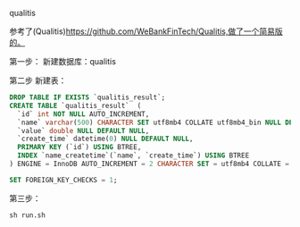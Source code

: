 qualitis

参考了(Qualitis)https://github.com/WeBankFinTech/Qualitis,做了一个简易版的。



第一步：
新建数据库：qualitis

第二步
新建表：
``` sql
DROP TABLE IF EXISTS `qualitis_result`;
CREATE TABLE `qualitis_result`  (
  `id` int NOT NULL AUTO_INCREMENT,
  `name` varchar(500) CHARACTER SET utf8mb4 COLLATE utf8mb4_bin NULL DEFAULT '',
  `value` double NULL DEFAULT NULL,
  `create_time` datetime(0) NULL DEFAULT NULL,
  PRIMARY KEY (`id`) USING BTREE,
  INDEX `name_createtime`(`name`, `create_time`) USING BTREE
) ENGINE = InnoDB AUTO_INCREMENT = 2 CHARACTER SET = utf8mb4 COLLATE = utf8mb4_bin ROW_FORMAT = Dynamic;

SET FOREIGN_KEY_CHECKS = 1;
```

第三步：
```shell
sh run.sh
```
